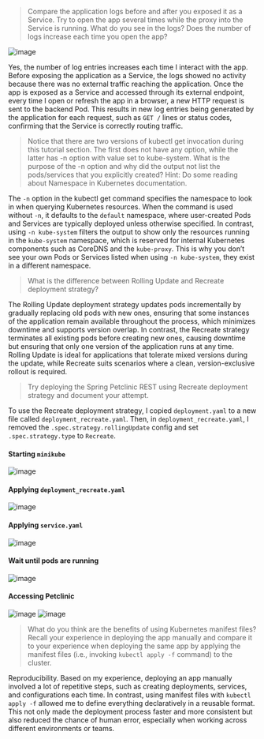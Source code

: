 > Compare the application logs before and after you exposed it as a Service. Try to open the app several times while the proxy into the Service is running. What do you see in the logs? Does the number of logs increase each time you open the app?

![image](https://github.com/user-attachments/assets/2c2ede03-eb94-4c1e-b0d3-5eb54ccefc93)

Yes, the number of log entries increases each time I interact with the app. Before exposing the application as a Service, the logs showed no activity because there was no external traffic reaching the application. Once the app is exposed as a Service and accessed through its external endpoint, every time I open or refresh the app in a browser, a new HTTP request is sent to the backend Pod. This results in new log entries being generated by the application for each request, such as `GET /` lines or status codes, confirming that the Service is correctly routing traffic.

> Notice that there are two versions of kubectl get invocation during this tutorial section. The first does not have any option, while the latter has -n option with value set to kube-system. What is the purpose of the -n option and why did the output not list the pods/services that you explicitly created? Hint: Do some reading about Namespace in Kubernetes documentation.

The `-n` option in the kubectl get command specifies the namespace to look in when querying Kubernetes resources. When the command is used without `-n`, it defaults to the `default` namespace, where user-created Pods and Services are typically deployed unless otherwise specified. In contrast, using `-n kube-system` filters the output to show only the resources running in the `kube-system` namespace, which is reserved for internal Kubernetes components such as CoreDNS and the `kube-proxy`. This is why you don’t see your own Pods or Services listed when using `-n kube-system`, they exist in a different namespace.

> What is the difference between Rolling Update and Recreate deployment strategy?

The Rolling Update deployment strategy updates pods incrementally by gradually replacing old pods with new ones, ensuring that some instances of the application remain available throughout the process, which minimizes downtime and supports version overlap. In contrast, the Recreate strategy terminates all existing pods before creating new ones, causing downtime but ensuring that only one version of the application runs at any time. Rolling Update is ideal for applications that tolerate mixed versions during the update, while Recreate suits scenarios where a clean, version-exclusive rollout is required.

> Try deploying the Spring Petclinic REST using Recreate deployment strategy and document your attempt.

To use the Recreate deployment strategy, I copied `deployment.yaml` to a new file called `deployment_recreate.yaml`. Then, in `deployment_recreate.yaml`, I removed the `.spec.strategy.rollingUpdate` config and set `.spec.strategy.type` to `Recreate`.

#### Starting `minikube`

![image](https://github.com/user-attachments/assets/b76fd2b2-8875-4bdc-8f9c-f333fbb19499)

#### Applying `deployment_recreate.yaml`

![image](https://github.com/user-attachments/assets/68c85a51-9715-46c6-a36c-8f8d29310575)

#### Applying `service.yaml`

![image](https://github.com/user-attachments/assets/546d4913-1503-4c84-8290-b62927e1072c)

#### Wait until pods are running

![image](https://github.com/user-attachments/assets/d3157406-98be-4dbc-8b43-f0f4916cbf87)

#### Accessing Petclinic

![image](https://github.com/user-attachments/assets/ac8f4eed-b7d2-4ddf-94bc-ce5c1ce90861)
![image](https://github.com/user-attachments/assets/c208c2bf-1f73-4059-9ddb-2ecfcda3d62d)

> What do you think are the benefits of using Kubernetes manifest files? Recall your experience in deploying the app manually and compare it to your experience when deploying the same app by applying the manifest files (i.e., invoking `kubectl apply -f` command) to the cluster.

Reproducibility. Based on my experience, deploying an app manually involved a lot of repetitive steps, such as creating deployments, services, and configurations each time. In contrast, using manifest files with `kubectl apply -f` allowed me to define everything declaratively in a reusable format. This not only made the deployment process faster and more consistent but also reduced the chance of human error, especially when working across different environments or teams.
